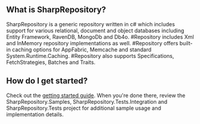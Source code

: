 What is SharpRepository?
--------------------------------

SharpRepository is a generic repository written in c# which includes support for various relational, 
document and object databases including Entity Framework, RavenDB, MongoDb and Db4o. #Repository includes Xml and
InMemory repository implementations as well. #Repository offers built-in caching options for AppFabric, 
Memcache and standard System.Runtime.Caching. #Repository also supports Specifications, FetchStrategies, 
Batches and Traits. 


How do I get started?
--------------------------------
Check out the [getting started guide](/SharpRepository/SharpRepository/wiki/Getting-started). When you're done there, review the SharpRepository.Samples, SharpRepository.Tests.Integration and SharpRepository.Tests 
project for additional sample usage and implementation details.



